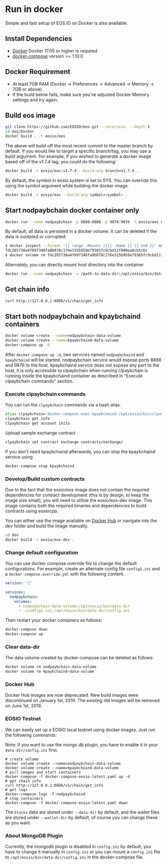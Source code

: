 # Run in docker

Simple and fast setup of EOS.IO on Docker is also available.

## Install Dependencies

- [Docker](https://docs.docker.com) Docker 17.05 or higher is required
- [docker-compose](https://docs.docker.com/compose/) version >= 1.10.0

## Docker Requirement

- At least 7GB RAM (Docker -> Preferences -> Advanced -> Memory -> 7GB or above)
- If the build below fails, make sure you've adjusted Docker Memory settings and try again.

## Build eos image

```bash
git clone https://github.com/EOSIO/eos.git --recursive  --depth 1
cd eos/Docker
docker build . -t eosio/eos
```

The above will build off the most recent commit to the master branch by default. If you would like to target a specific branch/tag, you may use a build argument. For example, if you wished to generate a docker image based off of the v1.7.4 tag, you could do the following:

```bash
docker build -t eosio/eos:v1.7.4 --build-arg branch=v1.7.4 .
```

By default, the symbol in eosio.system is set to SYS. You can override this using the symbol argument while building the docker image.

```bash
docker build -t eosio/eos --build-arg symbol=<symbol> .
```

## Start nodpaybchain docker container only

```bash
docker run --name nodpaybchain -p 8888:8888 -p 9876:9876 -t eosio/eos nodpaybchaind.sh -e --http-alias=nodpaybchain:8888 --http-alias=127.0.0.1:8888 --http-alias=localhost:8888 arg1 arg2
```

By default, all data is persisted in a docker volume. It can be deleted if the data is outdated or corrupted:

```bash
$ docker inspect --format '{{ range .Mounts }}{{ .Name }} {{ end }}' nodpaybchain
fdc265730a4f697346fa8b078c176e315b959e79365fc9cbd11f090ea0cb5cbc
$ docker volume rm fdc265730a4f697346fa8b078c176e315b959e79365fc9cbd11f090ea0cb5cbc
```

Alternately, you can directly mount host directory into the container

```bash
docker run --name nodpaybchain -v /path-to-data-dir:/opt/eosio/bin/data-dir -p 8888:8888 -p 9876:9876 -t eosio/eos nodpaybchaind.sh -e --http-alias=nodpaybchain:8888 --http-alias=127.0.0.1:8888 --http-alias=localhost:8888 arg1 arg2
```

## Get chain info

```bash
curl http://127.0.0.1:8888/v1/chain/get_info
```

## Start both nodpaybchain and kpaybchaind containers

```bash
docker volume create --name=nodpaybchain-data-volume
docker volume create --name=kpaybchaind-data-volume
docker-compose up -d
```

After `docker-compose up -d`, two services named `nodpaybchaind` and `kpaybchaind` will be started. nodpaybchain service would expose ports 8888 and 9876 to the host. kpaybchaind service does not expose any port to the host, it is only accessible to clpaybchain when running clpaybchain is running inside the kpaybchaind container as described in "Execute clpaybchain commands" section.

### Execute clpaybchain commands

You can run the `clpaybchain` commands via a bash alias.

```bash
alias clpaybchain='docker-compose exec kpaybchaind /opt/eosio/bin/clpaybchain -u http://nodpaybchaind:8888 --wallet-url http://localhost:8900'
clpaybchain get info
clpaybchain get account inita
```

Upload sample exchange contract

```bash
clpaybchain set contract exchange contracts/exchange/
```

If you don't need kpaybchaind afterwards, you can stop the kpaybchaind service using

```bash
docker-compose stop kpaybchaind
```

### Develop/Build custom contracts

Due to the fact that the eosio/eos image does not contain the required dependencies for contract development (this is by design, to keep the image size small), you will need to utilize the eosio/eos-dev image. This image contains both the required binaries and dependencies to build contracts using eosiocpp.

You can either use the image available on [Docker Hub](https://hub.docker.com/r/eosio/eos-dev/) or navigate into the dev folder and build the image manually.

```bash
cd dev
docker build -t eosio/eos-dev .
```

### Change default configuration

You can use docker compose override file to change the default configurations. For example, create an alternate config file `config2.ini` and a `docker-compose.override.yml` with the following content.

```yaml
version: "2"

services:
  nodpaybchain:
    volumes:
      - nodpaybchain-data-volume:/opt/eosio/bin/data-dir
      - ./config2.ini:/opt/eosio/bin/data-dir/config.ini
```

Then restart your docker containers as follows:

```bash
docker-compose down
docker-compose up
```

### Clear data-dir

The data volume created by docker-compose can be deleted as follows:

```bash
docker volume rm nodpaybchain-data-volume
docker volume rm kpaybchaind-data-volume
```

### Docker Hub

Docker Hub images are now deprecated. New build images were discontinued on January 1st, 2019. The existing old images will be removed on June 1st, 2019.

### EOSIO Testnet

We can easily set up a EOSIO local testnet using docker images. Just run the following commands:

Note: if you want to use the mongo db plugin, you have to enable it in your `data-dir/config.ini` first.

```
# create volume
docker volume create --name=nodpaybchain-data-volume
docker volume create --name=kpaybchaind-data-volume
# pull images and start containers
docker-compose -f docker-compose-eosio-latest.yaml up -d
# get chain info
curl http://127.0.0.1:8888/v1/chain/get_info
# get logs
docker-compose logs -f nodpaybchaind
# stop containers
docker-compose -f docker-compose-eosio-latest.yaml down
```

The `blocks` data are stored under `--data-dir` by default, and the wallet files are stored under `--wallet-dir` by default, of course you can change these as you want.

### About MongoDB Plugin

Currently, the mongodb plugin is disabled in `config.ini` by default, you have to change it manually in `config.ini` or you can mount a `config.ini` file to `/opt/eosio/bin/data-dir/config.ini` in the docker-compose file.
